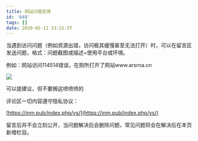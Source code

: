 ```yaml
---
title: 网站问题反馈
id: '649'
tags: []
date: 2020-05-11 13:31:37
---
```


当遇到访问问题（例如资源出错，访问极其缓慢甚至无法打开）时，可以在留言区发送问题，格式：问题截图或描述+使用平台或环境。

例如：网站访问114514错误，在厕所打开了网站www.arsrna.cn

![](/wp-content/uploads/2020/05/image-1024x614.png)

可以提建议，但不要搁这喷喷喷的

评论区一切内容遵守隐私协议：

[https://inm.pub/index.php/ys/](https://inm.pub/index.php/ys/)

留言后并不会立刻公开，当问题解决后会删除问题，常见问题将会在解决后在本页新增栏目。